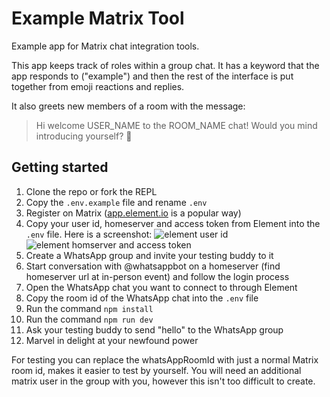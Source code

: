# Example Matrix Tool

Example app for Matrix chat integration tools.

This app keeps track of roles within a group chat. It has a keyword that the app responds to ("example") and then the rest of the interface is put together from emoji reactions and replies.

It also greets new members of a room with the message:

> Hi welcome USER_NAME to the ROOM_NAME chat! Would you mind introducing yourself? 👋

## Getting started

1. Clone the repo or fork the REPL
1. Copy the `.env.example` file and rename `.env`
1. Register on Matrix ([app.element.io](https://app.element.io) is a popular way)
1. Copy your user id, homeserver and access token from Element into the `.env` file. Here is a screenshot: ![element user id](https://raw.githubusercontent.com/King-Mob/example-matrix-tool/refs/heads/main/element_user_id.png) ![element homserver and access token](https://raw.githubusercontent.com/King-Mob/example-matrix-tool/refs/heads/main/element_homeserver_access_token.png)
1. Create a WhatsApp group and invite your testing buddy to it
1. Start conversation with @whatsappbot on a homeserver (find homeserver url at in-person event) and follow the login process
1. Open the WhatsApp chat you want to connect to through Element
1. Copy the room id of the WhatsApp chat into the `.env` file
1. Run the command `npm install`
1. Run the command `npm run dev`
1. Ask your testing buddy to send "hello" to the WhatsApp group
1. Marvel in delight at your newfound power

For testing you can replace the whatsAppRoomId with just a normal Matrix room id, makes it easier to test by yourself. You will need an additional matrix user in the group with you, however this isn't too difficult to create.
